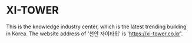 # XI-TOWER
This is the knowledge industry center, which is the latest trending building in Korea. The website address of '천안 자이타워' is 'https://xi-tower.co.kr'.
